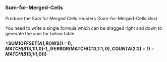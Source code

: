 ### Sum-for-Merged-Cells

Produce the Sum for Merged Cells Headers (Sum-for-Merged-Cells.xlsx)

You need to write a single formula which can be dragged right and down to generate the sum for below table

**=SUM(OFFSET($A$1,ROWS($1:1),MATCH(B$13,$1:$1,0)-1,,IFERROR(MATCH(C$13,$1:$1,0),COUNTA($2:$2)+1)-MATCH(B$13,$1:$1,0)))**
